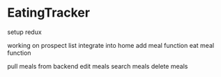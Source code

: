 # EatingTracker
setup redux

working on prospect list
integrate into home
add meal function
eat meal function

pull meals from backend
edit meals
search meals
delete meals